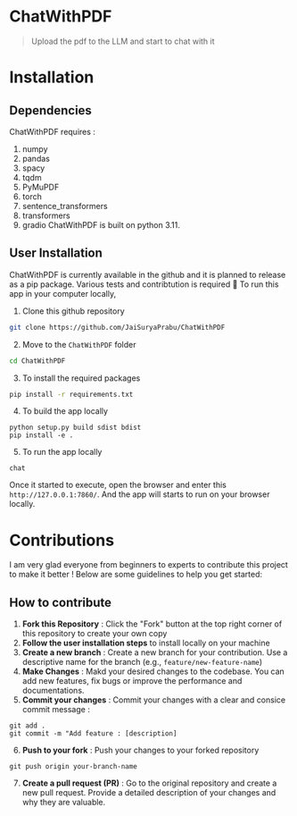 # ChatWithPDF
> Upload the pdf to the LLM and start to chat with it 

# Installation
## Dependencies
ChatWithPDF requires :
1. numpy
2. pandas
3. spacy
4. tqdm
5. PyMuPDF
6. torch
7. sentence_transformers
8. transformers
9. gradio
ChatWithPDF is built on python 3.11.

## User Installation
ChatWithPDF is currently available in the github and it is planned to release as a pip package. Various tests and contribtution is required 🤗
To run this app in your computer locally,
1. Clone this github repository
```bash
git clone https://github.com/JaiSuryaPrabu/ChatWithPDF
```
2. Move to the `ChatWithPDF` folder
```bash
cd ChatWithPDF
```
3. To install the required packages
```bash
pip install -r requirements.txt
```
4. To build the app locally
```
python setup.py build sdist bdist
pip install -e .
```
5. To run the app locally
```
chat 
```
Once it started to execute, open the browser and enter this `http://127.0.0.1:7860/`.
And the app will starts to run on your browser locally.

# Contributions
I am very glad everyone from beginners to experts to contribute this project to make it better !
Below are some guidelines to help you get started:
## How to contribute 
1. **Fork this Repository** : Click the "Fork" button at the top right corner of this repository to create your own copy
2. **Follow the user installation steps** to install locally on your machine
3. **Create a new branch** : Create a new branch for your contribution. Use a descriptive name for the branch (e.g., `feature/new-feature-name`)
4. **Make Changes** : Makd your desired changes to the codebase. You can add new features, fix bugs or improve the performance and documentations.
5. **Commit your changes** : Commit your changes with a clear and consice commit message :
```
git add .
git commit -m "Add feature : [description]
```
6. **Push to your fork** : Push your changes to your forked repository
```
git push origin your-branch-name
```
7. **Create a pull request (PR)** : Go to the original repository and create a new pull request. Provide a detailed description of your changes and why they are valuable.
 